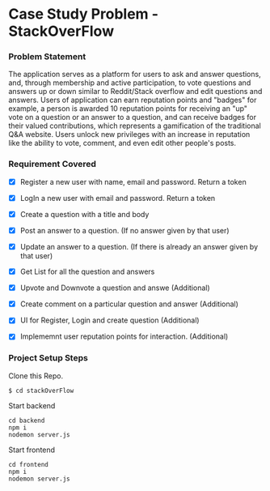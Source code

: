 # Case Study Problem - StackOverFlow

### Problem Statement
The application serves as a platform for users to ask and answer questions, and,
through membership and active participation, to vote questions and answers up or down similar to
Reddit/Stack overflow and edit questions and answers.
Users of application can earn reputation points and "badges" for example, a person is awarded 10
reputation points for receiving an "up" vote on a question or an answer to a question, and can receive
badges for their valued contributions, which represents a gamification of the traditional Q&A website.
Users unlock new privileges with an increase in reputation like the ability to vote, comment, and even
edit other people's posts.

### Requirement Covered
- [x] Register a new user with name, email and password. Return a token
- [x] LogIn a new user with email and password. Return a token
- [x] Create a question with a title and body
- [x] Post an answer to a question. (If no answer given by that user)
- [x] Update an answer to a question. (If there is already an answer given by that user) 
- [x] Get List for all the question and answers
- [x] Upvote and Downvote a question and answe (Additional)
- [x] Create comment on a particular question and answer (Additional)
- [x] UI for Register, Login and create question (Additional)
- [x]  Implememnt user reputation points for interaction. (Additional)
 

### Project Setup Steps
 Clone this Repo. 
```
$ cd stackOverFlow
```
Start backend
```
cd backend
npm i
nodemon server.js
```
Start frontend
```
cd frontend
npm i
nodemon server.js
```
